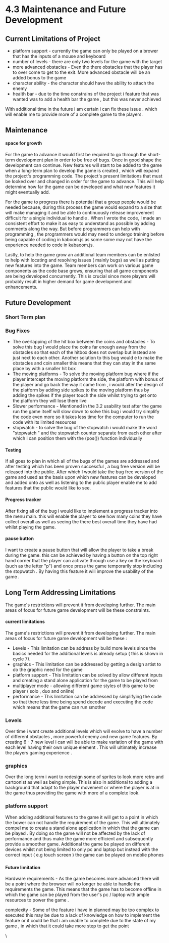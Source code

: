 # 4.3 Maintenance and Future Development

## Current Limitations of Project

* platform support - currently the game can only be played on a brower that has the inputs of a mouse and keyboard
* number of levels - there are only two levels for the game with the target&#x20;
* more advanced obstacles - Even tho there obstacles that the player has to over come to get to the exit. More advanced obstacle will be an added bonus to the game&#x20;
* character ability - the character should have the ability to attach the enemy&#x20;
* health bar - due to the time constrains of the project i feature that was wanted was to add a health bar the game , but this was never achieved&#x20;

With additional time in the future i am certain i can fix these issue . which will enable me to provide more of a complete game to the players.&#x20;

## Maintenance



#### space for growth&#x20;

For the game to advance it would first be required to go through the short-term development plan in order to be free of bugs. Once in good shape the development can continue. New features will start to be added to the game when a long-term plan to develop the game is created , which will expand the project's programming code. The project's present limitations that must be looked over and changed in order for the game to advance. This will help determine how far the game can be developed and what new features it might eventually add.

&#x20;For the game to progress there is potential that a group people would be needed because, during this process the game would expand to a size that will make managing it and be able to continuously  release improvement   difficult for a single individual to handle . When I wrote the code, I made an consistent effort to make it as easy to understand as possible by adding comments along the way. But before programmers  can help with programming , the programmers would  may need to undergo training before being capable of coding in kaboom.js  as some some may not have the experience needed to code in kabaoom.js.

Lastly, to help the game grow an additional team members can be enlisted to help with locating and resolving issues ( mainly bugs) as well as putting new features into the game. Team members can work on various game components as the code base grows, ensuring that all game components are being developed concurrently. This is crucial since more players will probably result in higher demand for game development and enhancements.&#x20;

## Future Development

### Short Term plan&#x20;

### Bug Fixes&#x20;

* The overlapping of the hit box between the coins and obstacles - To solve this bug I would place the coins far enough away from the obstacles so that each of the hitbox does not overlap but instead are just next to each other. Another solution to this bug would e to make the obstacles and coin smaller this means that they can stay in the same place by with a smaller hit box
* The moving platforms - To solve the moving platform bug where if the player intercept the moving platform the side, the platform with bonus of the player and go back the way it came from , i would alter the design of the platform by adding side spikes to the moving platform thus by adding the spikes if the player touch the side whilst trying to get onto the platform they will lose there live
* Slower performance - Mentioned in the 3.2 usability test after the game run the game itself will slow down to solve this bug i would try simplify the code even more so it takes less time for the computer to run the code with its limited resources
* stopwatch - to solve the bug of the stopwatch i would make the word "stopwatch " and the stopwatch counter  separate from each other after which i can position them with the (pos()) function individually

#### &#x20;Testing

If all goes to plan in which all of the bugs of the games are addressed and after testing which has been proven successful , a bug free version will be released into the public. After which I would take the bug free version of the game and used  as the basis upon which new features can be developed and added onto as well as listening to the public player enable me to add features that the public would like to see.

#### Progress tracker

After fixing all of the bug i would like to implement a progress tracker into the menu main. this will enable the player to see how many coins they have collect overall as well as  seeing the there best overall time they have had whilst playing the game.



#### pause button&#x20;

I want to create a pause button that will allow the player to take a break during the game. this can be achieved by having a button on the top right hand corner that the player can activate through use a key on the keyboard (such as the letter "p") and once press the game temporarily stop including the stopwatch  . By having this feature it will improve the usability of the game .



## Long Term  Addressing Limitations

The game's restrictions will prevent it from developing further. The main areas of focus for future game development will be these constraints.

#### current limitations

The game's restrictions will prevent it from developing further. The main areas of focus for future game development will be these :

* Levels - This limitation can be address by build more levels since the basics needed for the additional levels is already setup ( this is shown in cycle 7).
* graphics - This limitation can be addressed by getting a design artist to do  the graphic need for the game&#x20;
* platform support - This limitation can be solved by allow different inputs and creating a stand alone application for the game to be played from
* multiplayer mode - allowing different game styles  of this game  to be player ( solo , duo and online)
* performance - This limitation can be addressed by simplifying the code so that there less time being spend decode and executing the code which means that the game can run smother



### Levels

Over time i want create  additional levels which will evolve to have a number of different obstacles , more powerful enemy and new game features. By creating 6 - 7 new level i can will be able to make variation of the game with each level having their own unique element . This will ultimately increase the players gaming experience .



### graphics

Over the long term i want to redesign some of sprites to look more retro and cartoonist as well as being simple. This is also in additional to adding a background that adapt to the player movement or where the player is at in the game thus providing the game with more of a complete look.&#x20;

### platform support

When adding additional features to the game it will get to a point in which the bower can not handle the requirement of the game. This will ultimately compel me to create a stand alone application in which that the game can be played . By doing so the game will not be affected by the lack of performance and thus make the game more efficient and subsequently provide a smoother game. Additional the game be played on different devices whilst not being limited to only pc and laptop but instead with the correct input ( e.g touch screen ) the game can be played on moblie phones&#x20;

### &#x20;&#x20;





#### Future limitation&#x20;



Hardware  requirements - As the game becomes more advanced there will be a point where the browser will no longer be able to handle the requirements the game. This means that the game has to become offline in which the game can be played from the user's pc / laptop with ample resources to power the game .



complexity - Some of the feature i have in planned may be too complex to executed this may be due to a lack of knowledge on how to implement the feature or it could be that i am unable to complete due to the state of my game , in which that it could take more step to get the point

\




